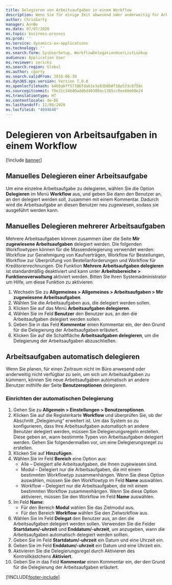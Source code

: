 ```yaml
---
title: Delegieren von Arbeitsaufgaben in einem Workflow
description: Wenn Sie für einige Zeit abwesend oder anderweitig für Arbeitsaufgaben nicht verfügbar sind, können Sie Ihre Arbeitsaufgaben an andere Benutzer delegieren oder diesen neu zuweisen.
author: ChrisGarty
manager: AnnBe
ms.date: 07/07/2020
ms.topic: business-process
ms.prod: ''
ms.service: dynamics-ax-applications
ms.technology: ''
ms.search.form: SysUserSetup, WorkflowDelegationUserListLookup
audience: Application User
ms.reviewer: sericks
ms.search.region: Global
ms.author: cgarty
ms.search.validFrom: 2016-06-30
ms.dyn365.ops.version: Version 7.0.0
ms.openlocfilehash: b4b9abff57386fda61e3a83b0b8f18e533c8758c
ms.sourcegitcommit: f5e31c34640add6d40308ac1365cc0ee60e60e24
ms.translationtype: HT
ms.contentlocale: de-DE
ms.lasthandoff: 12/08/2020
ms.locfileid: "4694640"
---
```

# <a name="delegate-work-items-in-a-workflow"></a>Delegieren von Arbeitsaufgaben in einem Workflow

[!include [banner](../../includes/banner.md)]

## <a name="manually-delegate-a-work-item"></a>Manuelles Delegieren einer Arbeitsaufgabe

Um eine einzelne Arbeitsaufgabe zu delegieren, wählen Sie die Option **Delegieren** im Menü **Workflow** aus, und geben Sie dann den Benutzer an, an den delegiert werden soll, zusammen mit einem Kommentar. Dadurch wird die Arbeitsaufgabe an diesen Benutzer neu zugewiesen, sodass sie ausgeführt werden kann.

## <a name="manually-delegate-multiple-work-items"></a>Manuelles Delegieren mehrerer Arbeitsaufgaben

Mehrere Arbeitsaufgaben können zusammen über die Seite **Mir zugewiesene Arbeitsaufgaben** delegiert werden. Die folgenden Workflowtypen können für die Massendelegierung verwendet werden: Workflow zur Genehmigung von Kaufverträgen, Workflow für Bestellungen, Workflow zur Überprüfung von Bestellanforderungen und Workflow für Kreditorenrechnungen. Die Funktion **Mehrere Arbeitsaufgaben delegieren** ist standardmäßig deaktiviert und kann unter **Arbeitsbereiche > Funktionsverwaltung** aktiviert werden. Bitten Sie Ihren Systemadministrator um Hilfe, um diese Funktion zu aktivieren.
1.  Wechseln Sie zu **Allgemeines > Allgemeines > Arbeitsaufgaben > Mir zugewiesene Arbeitsaufgaben**.
2.  Wählen Sie die Arbeitsaufgaben aus, die delegiert werden sollen.
3.  Klicken Sie auf das Menü **Arbeitsaufgaben delegieren**.
4.  Wählen Sie im Feld **Benutzer** den Benutzer aus, an den die Arbeitsaufgaben delegiert werden sollen.
5.  Geben Sie in das Feld **Kommentar** einen Kommentar ein, der den Grund für die Delegierung der Arbeitsaufgaben erläutert.
6.  Klicken Sie auf die Schaltfläche **Arbeitsaufgaben delegieren**, um die Delegierung der Arbeitsaufgaben abzuschließen.

## <a name="automatically-delegate-work-items"></a>Arbeitsaufgaben automatisch delegieren

Wenn Sie planen, für einen Zeitraum nicht im Büro anwesend oder anderweitig nicht verfügbar zu sein, um sich um Arbeitsaufgaben zu kümmern, können Sie neue Arbeitsaufgaben automatisch an andere Benutzer mithilfe der Seite **Benutzeroptionen** delegieren.

### <a name="set-up-automatic-delegation"></a>Einrichten der automatischen Delegierung
1. Gehen Sie zu **Allgemein > Einstellungen > Benutzeroptionen**.
2. Klicken Sie auf die Registerkarte **Workflow** und überprüfen Sie, ob der Abschnitt „Delegierungׅ“ erweitert ist. Um das System so zu konfigurieren, dass Ihre Arbeitsaufgaben automatisch an andere Benutzer delegiert werden, müssen Sie Delegierungsregeln erstellen. Diese geben an, wann bestimmte Typen von Arbeitsaufgaben delegiert werden. Gehen Sie folgendermaßen vor, um eine Delegierungsregel zu erstellen.  
3. Klicken Sie auf **Hinzufügen**.
4. Wählen Sie im Feld **Bereich** eine Option aus:
    - Alle – Delegiert alle Arbeitsaufgaben, die Ihnen zugewiesen sind.
    - Modul – Delegiert nur die Arbeitsaufgaben, die mit einem bestimmten Workflowtyp zusammenhängen. Wenn Sie diese Option auswählen, müssen Sie den Workflowtyp im Feld **Name** auswählen.
    - Workflow – Delegiert nur die Arbeitsaufgaben, die mit einem bestimmten Workflow zusammenhängen. Wenn Sie diese Option aktivieren, müssen Sie den Workflow im Feld **Name** auswählen.  
5. Im Feld **Name**:
    - Für den Bereich **Modul** wählen Sie das Zielmodul aus.
    - Für den Bereich **Workflow** wählen Sie den Zielworkflow aus.
6. Wählen Sie im Feld **Delegat** den Benutzer aus, an den die Arbeitsaufgaben delegiert werden sollen. Verwenden Sie die Felder **Startdatum/-uhrzeit** und **Enddatum/-uhrzeit**, um anzugeben, wann die Arbeitsaufgaben automatisch delegiert werden sollten.  
7. Geben Sie im Feld **Startdatum/-uhrzeit** ein Datum und eine Uhrzeit ein.
8. Geben Sie im Feld **Enddatum/-uhrzeit** ein Datum und eine Uhrzeit ein.
9. Aktivieren Sie die Delegierungsregel durch Aktivieren des Kontrollkästchens **Aktiviert**. 
10. Geben Sie in das Feld **Kommentar** einen Kommentar ein, der den Grund für die Delegierung der Arbeitsaufgaben erläutert.


[!INCLUDE[footer-include](../../../../includes/footer-banner.md)]